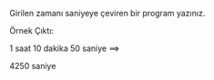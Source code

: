 Girilen zamanı saniyeye çeviren bir program yazınız.


Örnek Çıktı:

1 saat 10 dakika 50 saniye ==>

4250 saniye
